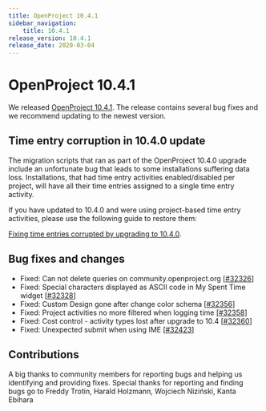```yaml
---
title: OpenProject 10.4.1
sidebar_navigation:
    title: 10.4.1
release_version: 10.4.1
release_date: 2020-03-04
---
```


# OpenProject 10.4.1

We released [OpenProject 10.4.1](https://community.openproject.org/versions/1417).
The release contains several bug fixes and we recommend updating to the newest version.

## Time entry corruption in 10.4.0 update

The migration scripts that ran as part of the OpenProject 10.4.0 upgrade include an unfortunate bug that leads to some installations suffering data loss. Installations, that had time entry activities enabled/disabled per project, will have all their time entries assigned to a single time entry activity.

If you have updated to 10.4.0 and were using project-based time entry activities, please use the following guide to restore them:

[Fixing time entries corrupted by upgrading to 10.4.0](../../../installation-and-operations/misc/time-entries-corrupted-by-10-4/).

## Bug fixes and changes

- Fixed: Can not delete queries on community.openproject.org \[[#32326](https://community.openproject.org/wp/32326)\]
- Fixed: Special characters displayed as ASCII code in My Spent Time widget \[[#32328](https://community.openproject.org/wp/32328)\]
- Fixed: Custom Design gone after change color schema \[[#32356](https://community.openproject.org/wp/32356)\]
- Fixed: Project activities no more filtered when logging time \[[#32358](https://community.openproject.org/wp/32358)\]
- Fixed: Cost control - activity types lost after upgrade to 10.4 \[[#32360](https://community.openproject.org/wp/32360)\]
- Fixed: Unexpected submit when using IME \[[#32423](https://community.openproject.org/wp/32423)\]

## Contributions

A big thanks to community members for reporting bugs and helping us identifying and providing fixes.
Special thanks for reporting and finding bugs go to
Freddy Trotin, Harald Holzmann, Wojciech Niziński, Kanta Ebihara
